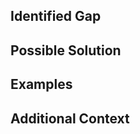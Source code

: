 <!--- Provide a general summary of the issue in the Title above -->

## Identified Gap
<!--- Tell us what can be improved in the current implementation -->

## Possible Solution
<!--- Not obligatory, but suggest a possible solution to address the issue -->

## Examples
<!--- Provide some examples where the gap has manifested in the current implementation -->

## Additional Context
<!--- Any additional context you'd like to provide? -->
